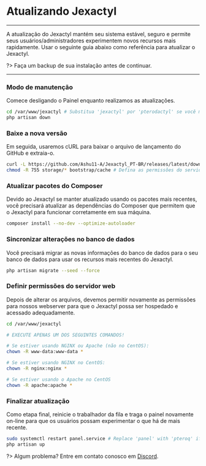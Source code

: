 # Atualizando Jexactyl

***

A atualização do Jexactyl mantém seu sistema estável, seguro e permite
seus usuários/administradores experimentem novos recursos mais rapidamente. Usar
o seguinte guia abaixo como referência para atualizar o Jexactyl.

?>
Faça um backup de sua instalação antes de continuar.

***

### Modo de manutenção

Comece desligando o Painel enquanto realizamos as atualizações.

```bash
cd /var/www/jexactyl # Substitua 'jexactyl' por 'pterodactyl' se você migrou
php artisan down
```

### Baixe a nova versão

Em seguida, usaremos cURL para baixar o arquivo de lançamento do GitHub
e extraia-o.

```bash
curl -L https://github.com/Ashu11-A/Jexactyl_PT-BR/releases/latest/download/panel.tar.gz | tar -xzv
chmod -R 755 storage/* bootstrap/cache # Defina as permissões do servidor corretamente
```

### Atualizar pacotes do Composer

Devido ao Jexactyl se manter atualizado usando os pacotes mais recentes, você
precisará atualizar as dependências do Composer que permitem que o Jexactyl
para funcionar corretamente em sua máquina.

```bash
composer install --no-dev --optimize-autoloader
```

### Sincronizar alterações no banco de dados

Você precisará migrar as novas informações do banco de dados para o seu
banco de dados para usar os recursos mais recentes do Jexactyl.

```bash
php artisan migrate --seed --force
```

### Definir permissões do servidor web

Depois de alterar os arquivos, devemos permitir novamente as permissões para nossos
webserver para que o Jexactyl possa ser hospedado e acessado adequadamente.

```bash
cd /var/www/jexactyl

# EXECUTE APENAS UM DOS SEGUINTES COMANDOS!

# Se estiver usando NGINX ou Apache (não no CentOS):
chown -R www-data:www-data *

# Se estiver usando NGINX no CentOS:
chown -R nginx:nginx *

# Se estiver usando o Apache no CentOS
chown -R apache:apache *
```

### Finalizar atualização

Como etapa final, reinicie o trabalhador da fila e traga o painel
novamente on-line para que os usuários possam experimentar o que há de mais recente.

```bash
sudo systemctl restart panel.service # Replace 'panel' with 'pteroq' if you have migrated
php artisan up
```

?> Algum problema? Entre em contato conosco em [Discord](https://discord.gg/qttGR4Z5Pk).

